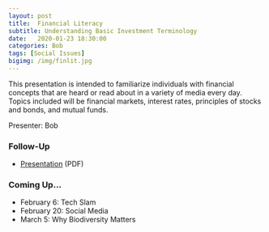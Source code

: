 ```yaml
---
layout: post
title:  Financial Literacy
subtitle: Understanding Basic Investment Terminology
date:   2020-01-23 18:30:00
categories: Bob
tags: [Social Issues]
bigimg: /img/finlit.jpg
---
```


This presentation is intended to familiarize individuals with financial concepts that are heard or read about in a variety of media every day. Topics included will be financial markets, interest rates, principles of stocks and bonds, and mutual funds.

Presenter: Bob

### Follow-Up

* [Presentation](/assets/present/2020/fin_lit.pdf) (PDF)


### Coming Up...

* February 6: Tech Slam
* February 20: Social Media
* March 5: Why Biodiversity Matters